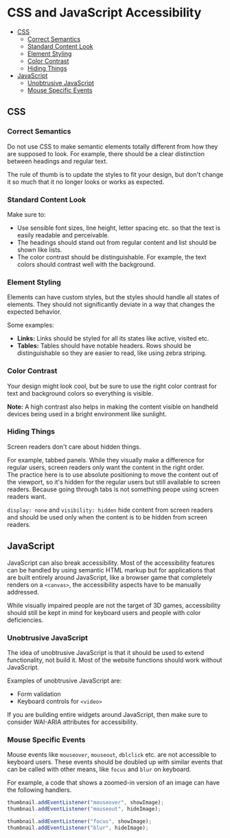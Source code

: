 # CSS and JavaScript Accessibility

- [CSS](#css)
  - [Correct Semantics](#correct-semantics)
  - [Standard Content Look](#standard-content-look)
  - [Element Styling](#element-styling)
  - [Color Contrast](#color-contrast)
  - [Hiding Things](#hiding-things)
- [JavaScript](#javascript)
  - [Unobtrusive JavaScript](#unobtrusive-javascript)
  - [Mouse Specific Events](#mouse-specific-events)

## CSS

### Correct Semantics

Do not use CSS to make semantic elements totally different from how they are supposed to look. For example, there should be a clear distinction between headings and regular text.

The rule of thumb is to update the styles to fit your design, but don't change it so much that it no longer looks or works as expected.

### Standard Content Look

Make sure to:

- Use sensible font sizes, line height, letter spacing etc. so that the text is easily readable and perceivable.
- The headings should stand out from regular content and list should be shown like lists.
- The color contrast should be distinguishable. For example, the text colors should contrast well with the background.

### Element Styling

Elements can have custom styles, but the styles should handle all states of elements. They should not significantly deviate in a way that changes the expected behavior.

Some examples:

- **Links:** Links should be styled for all its states like active, visited etc.
- **Tables:** Tables should have notable headers. Rows should be distinguishable so they are easier to read, like using zebra striping.

### Color Contrast

Your design might look cool, but be sure to use the right color contrast for text and background colors so everything is visible.

**Note:** A high contrast also helps in making the content visible on handheld devices being used in a bright environment like sunlight.

### Hiding Things

Screen readers don't care about hidden things.

For example, tabbed panels. While they visually make a difference for regular users, screen readers only want the content in the right order.\
The practice here is to use absolute positioning to move the content out of the viewport, so it's hidden for the regular users but still available to screen readers. Because going through tabs is not something peope using screen readers want.

`display: none` and `visibility: hidden` hide content from screen readers and should be used only when the content is to be hidden from screen readers.

## JavaScript

JavaScript can also break accessibility. Most of the accessibility features can be handled by using semantic HTML markup but for applications that are built entirely around JavaScript, like a browser game that completely renders on a `<canvas>`, the accessibility aspects have to be manually addressed.

While visually impaired people are not the target of 3D games, accessibility should still be kept in mind for keyboard users and people with color deficiencies.

### Unobtrusive JavaScript

The idea of unobtrusive JavaScript is that it should be used to extend functionality, not build it. Most of the website functions should work without JavaScript.

Examples of unobtrusive JavaScript are:

- Form validation
- Keyboard controls for `<video>`

If you are building entire widgets around JavaScript, then make sure to consider WAI-ARIA attributes for accessibility.

### Mouse Specific Events

Mouse events like `mouseover`, `mouseout`, `dblclick` etc. are not accessible to keyboard users. These events should be doubled up with similar events that can be called with other means, like `focus` and `blur` on keyboard.

For example, a code that shows a zoomed-in version of an image can have the following handlers.

```js
thumbnail.addEventListener("mouseover", showImage);
thumbnail.addEventListener("mouseout", hideImage);

thumbnail.addEventListener("focus", showImage);
thumbnail.addEventListener("blur", hideImage);
```
